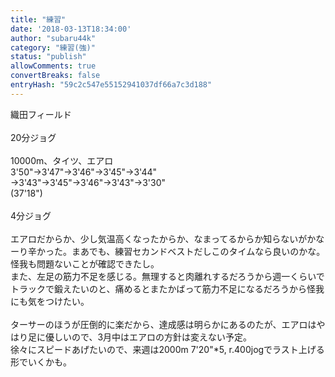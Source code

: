 ```yaml
---
title: "練習"
date: '2018-03-13T18:34:00'
author: "subaru44k"
category: "練習(強)"
status: "publish"
allowComments: true
convertBreaks: false
entryHash: "59c2c547e55152941037df66a7c3d188"
---
```

織田フィールド<br>
<br>
20分ジョグ<br>
<br>
10000m、タイツ、エアロ<br>
3'50"→3'47"→3'46"→3'45"→3'44"<br>
→3'43"→3'45"→3'46"→3'43"→3'30"<br>
(37'18")<br>
<br>
4分ジョグ<br>
<br>
エアロだからか、少し気温高くなったからか、なまってるからか知らないがかなーり辛かった。まあでも、練習セカンドベストだしこのタイムなら良いのかな。怪我も問題ないことが確認できたし。<br>
また、左足の筋力不足を感じる。無理すると肉離れするだろうから週一くらいでトラックで鍛えたいのと、痛めるとまたかばって筋力不足になるだろうから怪我にも気をつけたい。<br>
<br>
ターサーのほうが圧倒的に楽だから、達成感は明らかにあるのたが、エアロはやはり足に優しいので、3月中はエアロの方針は変えない予定。<br>
徐々にスピードあげたいので、来週は2000m 7'20"*5, r.400jogでラスト上げる形でいくかも。

